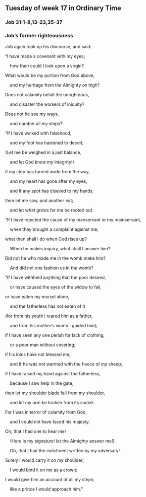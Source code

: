 ## Tuesday of week 17 in Ordinary Time

### Job 31:1-8,13-23,35-37

### Job’s former righteousness

Job again took up his discourse, and said:

“I have made a covenant with my eyes;

    how then could I look upon a virgin?

What would be my portion from God above,

    and my heritage from the Almighty on high?

Does not calamity befall the unrighteous,

    and disaster the workers of iniquity?

Does not he see my ways,

    and number all my steps?

“If I have walked with falsehood,

    and my foot has hastened to deceit;

(Let me be weighed in a just balance,

    and let God know my integrity!)

if my step has turned aside from the way,

    and my heart has gone after my eyes,

    and if any spot has cleaved to my hands;

then let me sow, and another eat;

    and let what grows for me be rooted out.

“If I have rejected the cause of my manservant or my maidservant,

    when they brought a complaint against me;

what then shall I do when God rises up?

    When he makes inquiry, what shall I answer him?

Did not he who made me in the womb make him?

    And did not one fashion us in the womb?

“If I have withheld anything that the poor desired,

    or have caused the eyes of the widow to fail,

or have eaten my morsel alone,

    and the fatherless has not eaten of it

(for from his youth I reared him as a father,

    and from his mother’s womb I guided him);

if I have seen any one perish for lack of clothing,

    or a poor man without covering;

if his loins have not blessed me,

    and if he was not warmed with the fleece of my sheep;

if I have raised my hand against the fatherless,

    because I saw help in the gate;

then let my shoulder blade fall from my shoulder,

    and let my arm be broken from its socket.

For I was in terror of calamity from God,

    and I could not have faced his majesty.

Oh, that I had one to hear me!

    (Here is my signature! let the Almighty answer me!)

    Oh, that I had the indictment written by my adversary!

Surely I would carry it on my shoulder;

    I would bind it on me as a crown;

I would give him an account of all my steps;

    like a prince I would approach him.”